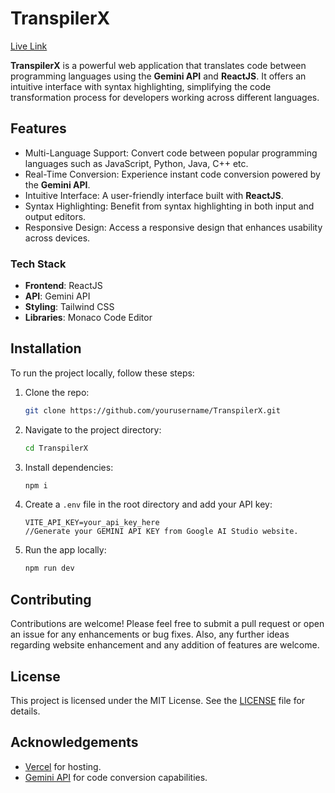 # TranspilerX

[Live Link](https://transpiler-x.vercel.app/)

**TranspilerX** is a powerful web application that translates code between programming languages using the **Gemini API** and **ReactJS**. It offers an intuitive interface with syntax highlighting, simplifying the code transformation process for developers working across different languages.

## Features

- Multi-Language Support: Convert code between popular programming languages such as JavaScript, Python, Java, C++ etc.
- Real-Time Conversion: Experience instant code conversion powered by the **Gemini API**.
- Intuitive Interface: A user-friendly interface built with **ReactJS**.
- Syntax Highlighting: Benefit from syntax highlighting in both input and output editors.
- Responsive Design: Access a responsive design that enhances usability across devices.

### Tech Stack

- **Frontend**: ReactJS
- **API**: Gemini API
- **Styling**: Tailwind CSS
- **Libraries**: Monaco Code Editor


## Installation

To run the project locally, follow these steps:

1. Clone the repo:
   ```bash
   git clone https://github.com/yourusername/TranspilerX.git
   ```
2. Navigate to the project directory:
   ```bash
   cd TranspilerX
   ```
3. Install dependencies:
   ```bash
   npm i
   ```
4. Create a `.env` file in the root directory and add your API key:
   ```env
   VITE_API_KEY=your_api_key_here
   //Generate your GEMINI API KEY from Google AI Studio website.
   ```
   
5. Run the app locally:
   ```bash
   npm run dev
   ```


## Contributing
Contributions are welcome! Please feel free to submit a pull request or open an issue for any enhancements or bug fixes. Also, any further ideas regarding website enhancement and any addition of features are welcome.

## License
This project is licensed under the MIT License. See the [LICENSE](LICENSE) file for details.

## Acknowledgements
- [Vercel](https://vercel.com) for hosting.
- [Gemini API](https://aistudio.google.com/app/prompts/new_chat) for code conversion capabilities.

